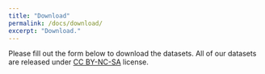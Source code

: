```yaml
---
title: "Download"
permalink: /docs/download/
excerpt: "Download."
---
```


Please fill out the form below to download the datasets.
All of our datasets are released under [CC BY-NC-SA](https://github.com/airvlab/grasp-anything/blob/main/LICENSE) license.

<!--script type="text/javascript" src="https://form.jotform.com/jsform/240912335664456"></script-->